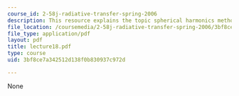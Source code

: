 ```yaml
---
course_id: 2-58j-radiative-transfer-spring-2006
description: This resource explains the topic spherical harmonics method.
file_location: /coursemedia/2-58j-radiative-transfer-spring-2006/3bf8ce7a342512d138f0b830937c972d_lecture18.pdf
file_type: application/pdf
layout: pdf
title: lecture18.pdf
type: course
uid: 3bf8ce7a342512d138f0b830937c972d

---
```

None